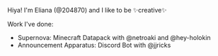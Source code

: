Hiya! I'm Eliana (@204870) and I like to be ✨creative✨

Work I've done:
- Supernova: Minecraft Datapack with @netroaki and @hey-holokin
- Announcement Apparatus: Discord Bot with @jjricks
<!---
204870/204870 is a ✨ special ✨ repository because its `README.md` (this file) appears on your GitHub profile.
You can click the Preview link to take a look at your changes.
--->
